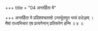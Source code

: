 +++
title = "04 अन्तर्हिता मे"

+++
अन्तर्हिता मे प्रदिशश्चतस्रो ऽन्तर्भूतमुत भव्यं दधेऽहम् ।  
मैषां राध्यभिचार एष प्रत्यगेनान् प्रतिसरेण हन्मि ॥ ४ ॥